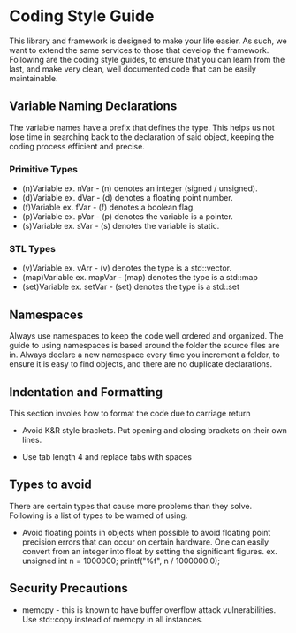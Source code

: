 # Coding Style Guide

This library and framework is designed to make your life easier. As such, we want to extend the same services to those that develop the framework. Following are the coding style guides, to ensure that you can learn from the last, and make very clean, well documented code that can be easily maintainable.


## Variable Naming Declarations

The variable names have a prefix that defines the type. This helps us not lose time in searching back to the declaration of said object, keeping the coding process efficient and precise.

### Primitive Types

* (n)Variable ex. nVar - (n) denotes an integer (signed / unsigned).
* (d)Variable ex. dVar - (d) denotes a floating point number.
* (f)Variable ex. fVar - (f) denotes a boolean flag.
* (p)Variable ex. pVar - (p) denotes the variable is a pointer.
* (s)Variable ex. sVar - (s) denotes the variable is static.

### STL Types

* (v)Variable ex. vArr     - (v)   denotes the type is a std::vector.
* (map)Variable ex. mapVar - (map) denotes the type is a std::map
* (set)Variable ex. setVar - (set) denotes the type is a std::set


## Namespaces

Always use namespaces to keep the code well ordered and organized. The guide to using namespaces is based around the folder the source files are in. Always declare a new namespace every time you increment a folder, to ensure it is easy to find objects, and there are no duplicate declarations.


## Indentation and Formatting

This section involes how to format the code due to carriage return

* Avoid K&R style brackets. Put opening and closing brackets on their own lines.

* Use tab length 4 and replace tabs with spaces


## Types to avoid

There are certain types that cause more problems than they solve. Following is a list of types to be warned of using.

* Avoid floating points in objects when possible to avoid floating point precision errors that can occur on certain hardware. One can easily convert from an integer into float by setting the significant figures. ex. unsigned int n = 1000000; printf("%f", n / 1000000.0);


## Security Precautions

* memcpy - this is known to have buffer overflow attack vulnerabilities. Use std::copy instead of memcpy in all instances.
